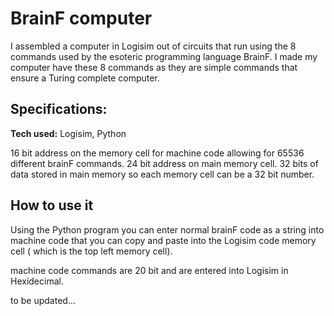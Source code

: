 # BrainF computer
I assembled a computer in Logisim out of circuits that run using the 8 commands used by the esoteric programming language BrainF. I made my computer have these 8 commands as they are simple commands that ensure a Turing complete computer.

## Specifications:

**Tech used:** Logisim, Python

16 bit address on the memory cell for machine code allowing for 65536 different brainF commands.
24 bit address on main memory cell.
32 bits of data stored in main memory so each memory cell can be a 32 bit number.

## How to use it

Using the Python program you can enter normal brainF code as a string into machine code that you can copy and paste into the Logisim code memory cell ( which is the top left memory cell).

machine code commands are 20 bit and are entered into Logisim in Hexidecimal.

to be updated...

